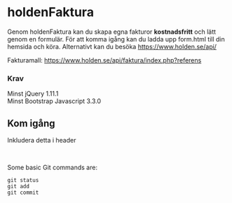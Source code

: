 # holdenFaktura
Genom holdenFaktura kan du skapa egna fakturor <b>kostnadsfritt</b> och lätt genom en formulär.
För att komma igång kan du ladda upp form.html till din hemsida och köra.
Alternativt kan du besöka https://www.holden.se/api/

Fakturamall: https://www.holden.se/api/faktura/index.php?referens

### Krav
Minst jQuery 1.11.1 <br>
Minst Bootstrap Javascript 3.3.0

## Kom igång
Inkludera detta i header

<!------ Krävs för API START INKLUDERA I HEADER ---------->
<script src="//code.jquery.com/jquery-1.11.1.min.js"></script><br>
<script src="https://www.holden.se/api/call.js"></script>
<!------ Krävs för API END ---------->

Some basic Git commands are:
```
git status
git add
git commit
```
